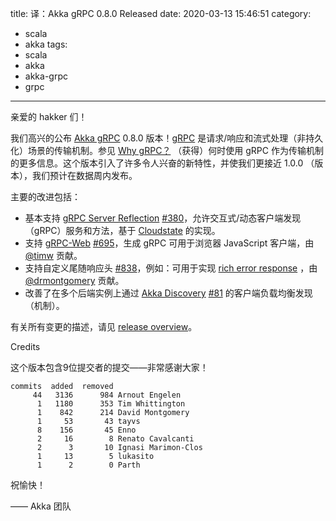 title: 译：Akka gRPC 0.8.0 Released
date: 2020-03-13 15:46:51
category:
  - scala
  - akka
tags:
  - scala
  - akka
  - akka-grpc
  - grpc
---

亲爱的 hakker 们！

我们高兴的公布 [Akka gRPC](https://doc.akka.io/docs/akka-grpc/) 0.8.0 版本！[gRPC](https://grpc.io/) 是请求/响应和流式处理（非持久化）场景的传输机制。参见 [Why gRPC？](https://doc.akka.io/docs/akka-grpc/current/whygrpc.html) （获得）何时使用 gRPC 作为传输机制的更多信息。这个版本引入了许多令人兴奋的新特性，并使我们更接近 1.0.0 （版本），我们预计在数据周内发布。

主要的改进包括：

- 基本支持 [gRPC Server Reflection](https://github.com/grpc/grpc/blob/master/doc/server-reflection.md) [#380](https://github.com/akka/akka-grpc/issues/380)，允许交互式/动态客户端发现（gRPC）服务和方法，基于 [Cloudstate](https://github.com/cloudstateio/cloudstate/blob/master/proxy/core/src/main/scala/io/cloudstate/proxy/Reflection.scala) 的实现。
- 支持 [gRPC-Web](https://github.com/grpc/grpc/blob/master/doc/PROTOCOL-WEB.md) [#695](https://github.com/akka/akka-grpc/issues/695)，生成 gRPC 可用于浏览器 JavaScript 客户端，由 [@timw](https://github.com/timw) 贡献。
- 支持自定义尾随响应头 [#838](https://github.com/akka/akka-grpc/pull/838)，例如：可用于实现 [rich error response](https://grpc.io/docs/guides/error/#richer-error-model) ，由 [@drmontgomery](https://github.com/drmontgomery) 贡献。
- 改善了在多个后端实例上通过 [Akka Discovery](https://doc.akka.io/docs/akka/current/discovery/) [#81](https://github.com/akka/akka-grpc/pull/811) 的客户端负载均衡发现（机制）。

有关所有变更的描述，请见 [release overview](https://github.com/akka/akka-grpc/releases/tag/v0.8.0)。

Credits

这个版本包含9位提交者的提交——非常感谢大家！

```
commits  added  removed
     44   3136      984 Arnout Engelen
      1   1180      353 Tim Whittington
      1    842      214 David Montgomery
      1     53       43 tayvs
      8    156       45 Enno
      2     16        8 Renato Cavalcanti
      2      3       10 Ignasi Marimon-Clos
      1     13        5 lukasito
      1      2        0 Parth
```

祝愉快！

—— Akka 团队

